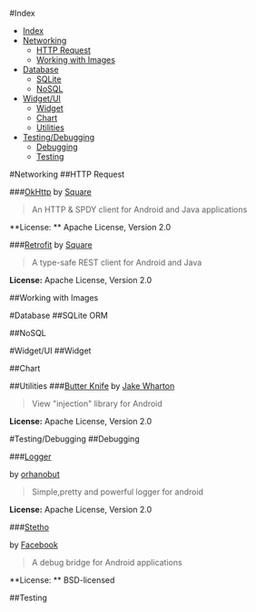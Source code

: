 #Index
- [Index](#index)
- [Networking](#networking)
	- [HTTP Request](#httprequest)
	- [Working with Images](#workingwithimage)
- [Database](#database)
	- [SQLite](#sqlite)
	- [NoSQL](#nosql)
- [Widget/UI](#widgetui)
	- [Widget](#widget)
	- [Chart](#chart)
	- [Utilities](#utilities)
- [Testing/Debugging](#testingdebugging)
	- [Debugging](#debugging)
	- [Testing](#testing)



#Networking
##HTTP Request

###[OkHttp](http://square.github.io/okhttp/)
by [Square](http://square.github.io/)

> An HTTP & SPDY client for Android and Java applications

**License: ** Apache License, Version 2.0

###[Retrofit](http://square.github.io/retrofit/)
by [Square](http://square.github.io/)

> A type-safe REST client for Android and Java

**License:** Apache License, Version 2.0

##Working with Images

#Database
##SQLite ORM


##NoSQL



#Widget/UI
##Widget

##Chart

##Utilities
###[Butter Knife](http://jakewharton.github.io/butterknife/)
by [Jake Wharton](http://jakewharton.com/)
> View "injection" library for Android

**License:**
Apache License, Version 2.0



#Testing/Debugging
##Debugging

###[Logger](https://github.com/orhanobut/logger)  

by [orhanobut](https://github.com/orhanobut)

> Simple,pretty and powerful logger for android 

**License:** Apache License, Version 2.0

###[Stetho](http://facebook.github.io/stetho/)

by [Facebook](https://code.facebook.com/)

> A debug bridge for Android applications

**License: **  BSD-licensed

##Testing
